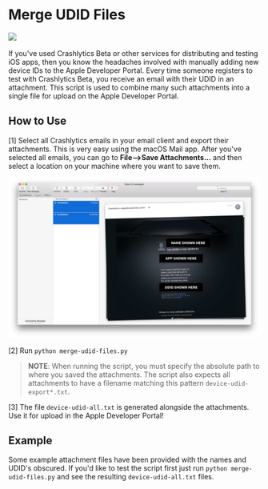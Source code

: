 # Merge UDID Files

![](https://img.shields.io/badge/python-3.4.3-yellow.svg)

If you've used Crashlytics Beta or other services for distributing and testing iOS apps, then you know the headaches involved with manually adding new device IDs to the Apple Developer Portal. Every time someone registers to test with Crashlytics Beta, you receive an email with their UDID in an attachment. This script is used to combine many such attachments into a single file for upload on the Apple Developer Portal.

## How to Use

[1] Select all Crashlytics emails in your email client and export their attachments. This is very easy using the macOS Mail app. After you've selected all emails, you can go to **File-->Save Attachments...** and then select a location on your machine where you want to save them.

![](/get-emails.png)

[2] Run `python merge-udid-files.py`

> **NOTE**: When running the script, you must specify the absolute path to where you saved the attachments. The script also expects all attachments to have a filename matching this pattern `device-udid-export*.txt`.

[3] The file `device-udid-all.txt` is generated alongside the attachments. Use it for upload in the Apple Developer Portal!

## Example

Some example attachment files have been provided with the names and UDID's obscured. If you'd like to test the script first just run `python merge-udid-files.py` and see the resulting `device-udid-all.txt` files.
